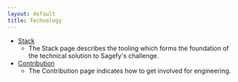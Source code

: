 ```yaml
---
layout: default
title: Technology
---
```


- [Stack](/f_technology/stack)
    - The Stack page describes the tooling which forms the foundation of the technical solution to Sagefy's challenge.
- [Contribution](https://github.com/heiskr/sagefy/blob/master/CONTRIBUTING.md)
    - The Contribution page indicates how to get involved for engineering.
